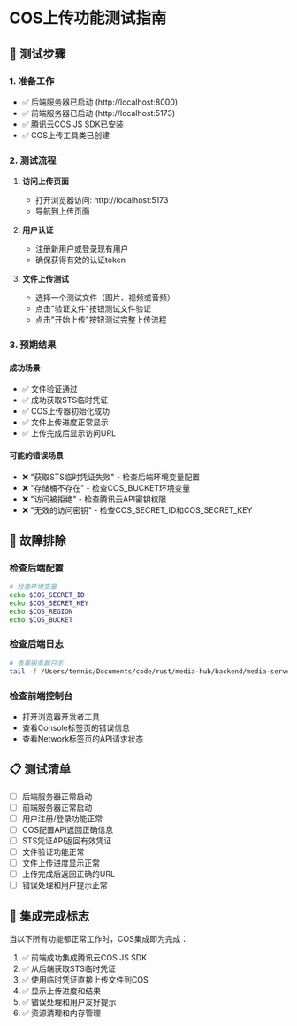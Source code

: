 # COS上传功能测试指南

## 🧪 测试步骤

### 1. 准备工作
- ✅ 后端服务器已启动 (http://localhost:8000)
- ✅ 前端服务器已启动 (http://localhost:5173)
- ✅ 腾讯云COS JS SDK已安装
- ✅ COS上传工具类已创建

### 2. 测试流程

1. **访问上传页面**
   - 打开浏览器访问: http://localhost:5173
   - 导航到上传页面

2. **用户认证**
   - 注册新用户或登录现有用户
   - 确保获得有效的认证token

3. **文件上传测试**
   - 选择一个测试文件（图片、视频或音频）
   - 点击"验证文件"按钮测试文件验证
   - 点击"开始上传"按钮测试完整上传流程

### 3. 预期结果

#### 成功场景
- ✅ 文件验证通过
- ✅ 成功获取STS临时凭证
- ✅ COS上传器初始化成功
- ✅ 文件上传进度正常显示
- ✅ 上传完成后显示访问URL

#### 可能的错误场景
- ❌ "获取STS临时凭证失败" - 检查后端环境变量配置
- ❌ "存储桶不存在" - 检查COS_BUCKET环境变量
- ❌ "访问被拒绝" - 检查腾讯云API密钥权限
- ❌ "无效的访问密钥" - 检查COS_SECRET_ID和COS_SECRET_KEY

## 🔧 故障排除

### 检查后端配置
```bash
# 检查环境变量
echo $COS_SECRET_ID
echo $COS_SECRET_KEY  
echo $COS_REGION
echo $COS_BUCKET
```

### 检查后端日志
```bash
# 查看服务器日志
tail -f /Users/tennis/Documents/code/rust/media-hub/backend/media-server/logs/media-server.log.*
```

### 检查前端控制台
- 打开浏览器开发者工具
- 查看Console标签页的错误信息
- 查看Network标签页的API请求状态

## 📋 测试清单

- [ ] 后端服务器正常启动
- [ ] 前端服务器正常启动
- [ ] 用户注册/登录功能正常
- [ ] COS配置API返回正确信息
- [ ] STS凭证API返回有效凭证
- [ ] 文件验证功能正常
- [ ] 文件上传进度显示正常
- [ ] 上传完成后返回正确的URL
- [ ] 错误处理和用户提示正常

## 🎯 集成完成标志

当以下所有功能都正常工作时，COS集成即为完成：

1. ✅ 前端成功集成腾讯云COS JS SDK
2. ✅ 从后端获取STS临时凭证
3. ✅ 使用临时凭证直接上传文件到COS
4. ✅ 显示上传进度和结果
5. ✅ 错误处理和用户友好提示
6. ✅ 资源清理和内存管理